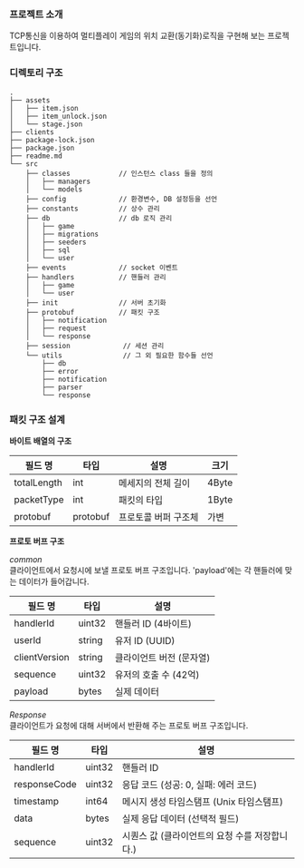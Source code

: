 ### 프로젝트 소개

TCP통신을 이용하여 멀티플레이 게임의 위치 교환(동기화)로직을 구현해 보는 프로젝트입니다.

### 디렉토리 구조

```
.
├── assets
│   ├── item.json
│   ├── item_unlock.json
│   └── stage.json
├── clients
├── package-lock.json
├── package.json
├── readme.md
└── src
    ├── classes            // 인스턴스 class 들을 정의
    │   ├── managers
    │   └── models
    ├── config             // 환경변수, DB 설정등을 선언
    ├── constants          // 상수 관리
    ├── db                 // db 로직 관리
    │   ├── game
    │   ├── migrations
    │   ├── seeders
    │   ├── sql
    │   └── user
    ├── events             // socket 이벤트
    ├── handlers           // 핸들러 관리
    │   ├── game
    │   └── user
    ├── init               // 서버 초기화
    ├── protobuf           // 패킷 구조
    │   ├── notification
    │   ├── request
    │   └── response
    ├── session             // 세션 관리
    └── utils               // 그 외 필요한 함수들 선언
        ├── db
        ├── error
        ├── notification
        ├── parser
        └── response
```

### 패킷 구조 설계

**바이트 배열의 구조**

| 필드 명     | 타입     | 설명                 | 크기  |
| ----------- | -------- | -------------------- | ----- |
| totalLength | int      | 메세지의 전체 길이   | 4Byte |
| packetType  | int      | 패킷의 타입          | 1Byte |
| protobuf    | protobuf | 프로토콜 버퍼 구조체 | 가변  |

**프로토 버프 구조**

_common_ <br>
클라이언트에서 요청시에 보낼 프로토 버프 구조입니다. 'payload'에는 각 핸들러에 맞는 데이터가 들어갑니다.

| 필드 명       | 타입   | 설명                     |
| ------------- | ------ | ------------------------ |
| handlerId     | uint32 | 핸들러 ID (4바이트)      |
| userId        | string | 유저 ID (UUID)           |
| clientVersion | string | 클라이언트 버전 (문자열) |
| sequence      | uint32 | 유저의 호출 수 (42억)    |
| payload       | bytes  | 실제 데이터              |

_Response_ <br>
클라이언트가 요청에 대해 서버에서 반환해 주는 프로토 버프 구조입니다.

| 필드 명      | 타입   | 설명                                           |
| ------------ | ------ | ---------------------------------------------- |
| handlerId    | uint32 | 핸들러 ID                                      |
| responseCode | uint32 | 응답 코드 (성공: 0, 실패: 에러 코드)           |
| timestamp    | int64  | 메시지 생성 타임스탬프 (Unix 타임스탬프)       |
| data         | bytes  | 실제 응답 데이터 (선택적 필드)                 |
| sequence     | uint32 | 시퀀스 값 (클라이언트의 요청 수를 저장합니다.) |
